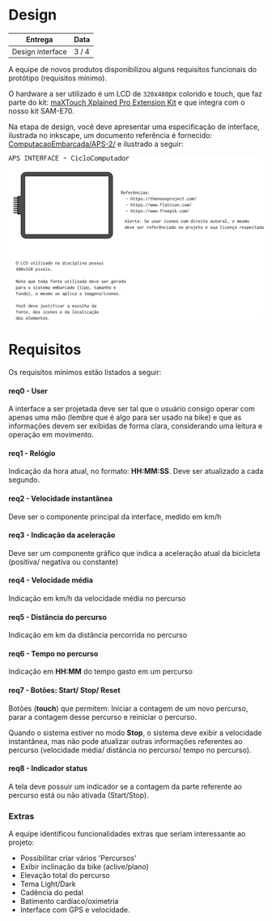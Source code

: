 # Design 

| Entrega          | Data  |
| ------           | ----  |
| Design interface | 3 / 4 |

A equipe de novos produtos disponibilizou alguns requisitos funcionais do protótipo
(requisitos mínimo). 

O hardware a ser utilizado é um LCD de `320`x`480`px colorido e touch, que faz parte
do kit: [maXTouch Xplained Pro Extension
Kit](https://www.microchip.com/DevelopmentTools/ProductDetails/ATMXT-XPRO) e que
integra com o nosso kit SAM-E70.

Na etapa de design, você deve apresentar uma especificação de interface,
ilustrada no inkscape, um documento referência é fornecido:
[ComputacaoEmbarcada/APS-2/](https://github.com/Insper/ComputacaoEmbarcada/tree/master/APS-2)
e ilustrado a seguir:

![](imgs/APS-2/maxTouch.png)

# Requisitos

Os requisitos mínimos estão listados a seguir:

#### req0 - User

A interface a ser projetada deve ser tal que o
usuário consigo operar com apenas uma mão (lembre que é algo para ser usado na
bike) e que as informações devem ser exibidas de forma clara, considerando uma
leitura e operação em movimento.

#### req1 - Relógio

Indicação da hora atual, no formato: **HH:MM:SS**. Deve ser atualizado a cada
segundo.

#### req2 - Velocidade instantânea

Deve ser o componente principal da interface, medido em km/h

#### req3 - Indicação da aceleração

Deve ser um componente gráfico que indica a aceleração atual da bicicleta
(positiva/ negativa ou constante)

#### req4 - Velocidade média

Indicação em km/h da velocidade média no percurso

#### req5 - Distância do percurso

Indicação em km da distância percorrida no percurso

#### req6 - Tempo no percurso

Indicação em **HH:MM** do tempo gasto em um percurso

#### req7 - Botões: Start/ Stop/ Reset

Botões (**touch**) que permitem: Iniciar a contagem de um novo percurso, parar a
contagem desse percurso e reiniciar o percurso.

Quando o sistema estiver no modo **Stop**, o sistema deve exibir a velocidade instantânea, mas não pode atualizar outras informações referentes ao percurso (velocidade média/ distância no percurso/ tempo no percurso).

#### req8 - Indicador status

A tela deve possuir um indicador se a contagem da parte referente ao percurso
está ou não ativada (Start/Stop).

### Extras 

A equipe identificou funcionalidades extras que seriam interessante ao projeto:

- Possibilitar criar vários 'Percursos'
- Exibir inclinação da bike (aclive/plano)
- Elevação total do percurso 
- Tema Light/Dark
- Cadência do pedal
- Batimento cardíaco/oximetria 
- Interface com GPS e velocidade.

